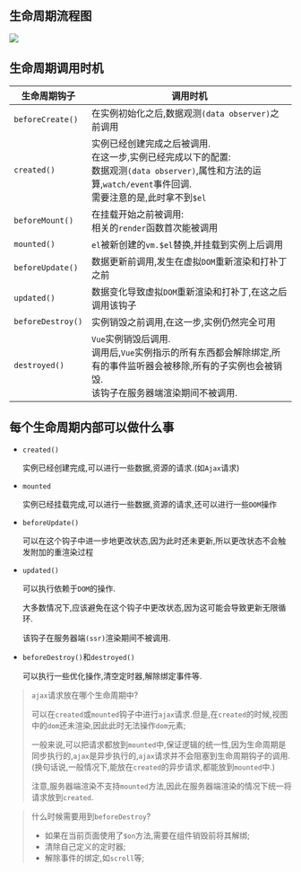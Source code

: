 ## 生命周期流程图

![](https://gitee.com/ljf52007/note/raw/master/images/Vue/lifecycle.png)



## 生命周期调用时机

| 生命周期钩子      | 调用时机                                                     |
| ----------------- | ------------------------------------------------------------ |
| `beforeCreate()`  | 在实例初始化之后,数据观测`(data observer)`之前调用           |
| `created()`       | 实例已经创建完成之后被调用.<br />在这一步,实例已经完成以下的配置:<br />数据观测`(data observer)`,属性和方法的运算,`watch/event`事件回调.<br />需要注意的是,此时拿不到`$el` |
| `beforeMount()`   | 在挂载开始之前被调用:<br />相关的`render`函数首次能被调用    |
| `mounted()`       | `el`被新创建的`vm.$el`替换,并挂载到实例上后调用              |
| `beforeUpdate()`  | 数据更新前调用,发生在虚拟`DOM`重新渲染和打补丁之前           |
| `updated()`       | 数据变化导致虚拟`DOM`重新渲染和打补丁,在这之后调用该钩子     |
| `beforeDestroy()` | 实例销毁之前调用,在这一步,实例仍然完全可用                   |
| `destroyed()`     | `Vue`实例销毁后调用.<br />调用后,`Vue`实例指示的所有东西都会解除绑定,所有的事件监听器会被移除,所有的子实例也会被销毁.<br />该钩子在服务器端渲染期间不被调用. |



## 每个生命周期内部可以做什么事

- `created()`

  实例已经创建完成,可以进行一些数据,资源的请求.(如`Ajax`请求)

- `mounted`

  实例已经挂载完成,可以进行一些数据,资源的请求,还可以进行一些`DOM`操作

- `beforeUpdate()`

  可以在这个钩子中进一步地更改状态,因为此时还未更新,所以更改状态不会触发附加的重渲染过程

- `updated()`

  可以执行依赖于`DOM`的操作.

  大多数情况下,应该避免在这个钩子中更改状态,因为这可能会导致更新无限循环.

  该钩子在服务器端`(ssr)`渲染期间不被调用.

- `beforeDestroy()`和`destroyed()`

  可以执行一些优化操作,清空定时器,解除绑定事件等.

  

> `ajax`请求放在哪个生命周期中?
>
> 可以在`created`或`mounted`钩子中进行`ajax`请求.但是,在`created`的时候,视图中的`dom`还未渲染,因此此时无法操作`dom`元素;
>
> 一般来说,可以把请求都放到`mounted`中,保证逻辑的统一性,因为生命周期是同步执行的,`ajax`是异步执行的,`ajax`请求并不会阻塞到生命周期钩子的调用.(换句话说,一般情况下,能放在`created`的异步请求,都能放到`mounted`中.)
>
> 注意,服务器端渲染不支持`mounted`方法,因此在服务器端渲染的情况下统一将请求放到`created`.



> 什么时候需要用到`beforeDestroy`?
>
> - 如果在当前页面使用了`$on`方法,需要在组件销毁前将其解绑;
> - 清除自己定义的定时器;
> - 解除事件的绑定,如`scroll`等;
